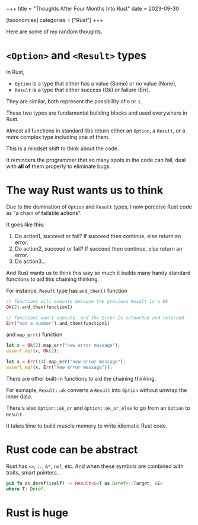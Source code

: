 +++
title = "Thoughts After Four Months Into Rust"
date = 2023-09-30

[taxonomies]
categories = ["Rust"]
+++

Here are some of my random thoughts.

# `<Option>` and `<Result>` types

In Rust, 

- `Option` is a type that either has a value (Some) or no
value (None), 
- `Result` is a type that either success (Ok) or failure (Err).

They are similar, both represent the possibility of `0` or `1`.

These two types are fundamental building blocks and used everywhere in Rust. 

Almost all functions in standard libs return either an
`Option`, a `Result`, or a more complex type including one of them.

This is a mindset shift to think about the code. 

It reminders the programmer that so many spots in the code can fail, deal with **all of** them properly to eliminate bugs.


# The way Rust wants us to think

Due to the domination of `Option` and `Result` types, I now perceive Rust code as "a chain of failable actions".

It goes like this:

1. Do action1, succeed or fail? If succeed then continue, else return an error.
2. Do action2, succeed or fail? If succeed then continue, else return an error.
3. Do action3...

And Rust wants us to think this way so much it builds many handy standard functions to aid this chaining thinking.

For instance, `Result` type has `and_then()` function

```Rust
// function1 will execute because the previous Result is a Ok
Ok(2).and_then(function1)

// function1 won't execute, and the Error is untouched and returned
Err("not a number").and_then(function1)
```

and `map_err()` function

```Rust
let x = Ok(2).map_err("new error message");
assert_eq!(x, Ok(2);

let x = Err(13).map_err("new error message");
assert_eq!(x, Err("new error message"));
```

There are other built-in functions to aid the chaining thinking. 

For exmaple, `Result::ok` converts a `Result` into `Option` without unwrap the inner data. 

There's also `Option::ok_or` and `Option::ok_or_else` to go from an `Option` to
`Result`.

It takes time to build muscle memory to write idiomatic Rust code.

# Rust code can be abstract

Rust has `<>`, `::`, `&*`, `ref`, etc. 
And when these symbols are combined with traits, smart pointers...

```Rust
pub fn as_deref(&self) -> Result<&<T as Deref>::Target, &E>
where T: Deref,
```

# Rust is huge


